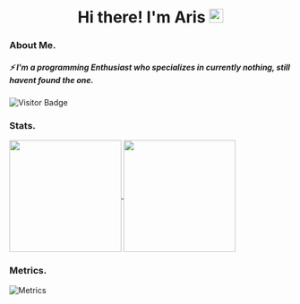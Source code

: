 <h1 align="center">Hi there! I'm Aris <img src="https://media.giphy.com/media/hvRJCLFzcasrR4ia7z/giphy.gif" width="25px" height="25px"> </h1> 

### About Me.
##### ⚡ I'm a programming Enthusiast who specializes in currently nothing, still havent found the one.

![Visitor Badge](https://visitor-badge.laobi.icu/badge?page_id=antare74)

### Stats.
<a href="https://github.com/antare74">
  <img height="200px" align="center" src="https://github-readme-stats.vercel.app/api?username=antare74&show_icons=true&count_private=true&hide_border=false&theme=vue-dark" />
</a>
<a href="https://github.com/antare74">
  <img height="200px" align="center" src="https://github-readme-stats.vercel.app/api/top-langs/?username=antare74&layout=compact&langs_count=20&count_private=true&hide_border=false&theme=vue-dark" />
</a>

### Metrics. 

![Metrics](https://metrics.lecoq.io/antare74?template=classic&base.header=0&isocalendar=1&habits=1&stackoverflow=1&fortune=1&achievements=1&followup=1&base=header%2C%20activity%2C%20community%2C%20repositories%2C%20metadata&base.indepth=false&base.hireable=false&isocalendar=false&isocalendar.duration=half-year&habits=false&habits.from=200&habits.days=14&habits.facts=true&habits.charts=false&habits.charts.type=chartist&habits.trim=false&habits.languages.limit=8&habits.languages.threshold=0%25&followup=false&followup.sections=repositories&followup.indepth=false&followup.archived=true&achievements=false&achievements.threshold=C&achievements.secrets=true&achievements.display=detailed&achievements.limit=0&stackoverflow=false&stackoverflow.user=11778624&stackoverflow.sections=answers-top%2C%20questions-recent&stackoverflow.limit=2&stackoverflow.lines=4&stackoverflow.lines.snippet=2&fortune=false&config.timezone=Asia%2FJakarta&config.display=large)


